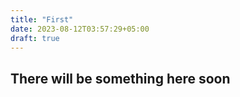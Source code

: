 ```yaml
---
title: "First"
date: 2023-08-12T03:57:29+05:00
draft: true
---
```


## There will be something here soon

